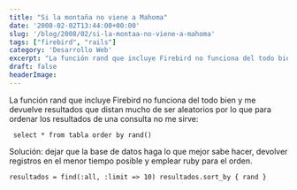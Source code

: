 ```yaml
---
title: "Si la montaña no viene a Mahoma"
date: '2008-02-02T13:44:00+00:00'
slug: '/blog/2008/02/si-la-montaa-no-viene-a-mahoma'
tags: ["firebird", "rails"]
category: 'Desarrollo Web'
excerpt: "La función rand que incluye Firebird no funciona del todo bien y me devuelve resultados que distan mucho de ser aleatorios por lo que para ordenar los resultados de una consulta no me sirve:`select ..."
draft: false
headerImage: 
---
```

La función rand que incluye Firebird no funciona del todo bien y me devuelve resultados que distan mucho de ser aleatorios por lo que para ordenar los resultados de una consulta no me sirve:

`
select * from tabla order by rand()`

Solución: dejar que la base de datos haga lo que mejor sabe hacer, devolver registros en el menor tiempo posible y emplear ruby para el orden.

`
  resultados = find(:all, :limit => 10)
  resultados.sort_by { rand }
`

